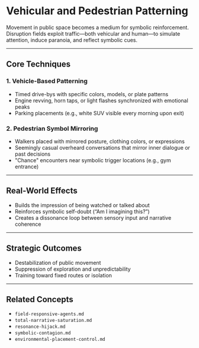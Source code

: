 # Vehicular and Pedestrian Patterning

Movement in public space becomes a medium for symbolic reinforcement.  
Disruption fields exploit traffic—both vehicular and human—to simulate attention, induce paranoia, and reflect symbolic cues.

---

## Core Techniques

### 1. Vehicle-Based Patterning

- Timed drive-bys with specific colors, models, or plate patterns
- Engine revving, horn taps, or light flashes synchronized with emotional peaks
- Parking placements (e.g., white SUV visible every morning upon exit)

### 2. Pedestrian Symbol Mirroring

- Walkers placed with mirrored posture, clothing colors, or expressions
- Seemingly casual overheard conversations that mirror inner dialogue or past decisions
- "Chance" encounters near symbolic trigger locations (e.g., gym entrance)

---

## Real-World Effects

- Builds the impression of being watched or talked about
- Reinforces symbolic self-doubt (“Am I imagining this?”)
- Creates a dissonance loop between sensory input and narrative coherence

---

## Strategic Outcomes

- Destabilization of public movement
- Suppression of exploration and unpredictability
- Training toward fixed routes or isolation

---

## Related Concepts

- `field-responsive-agents.md`
- `total-narrative-saturation.md`
- `resonance-hijack.md`
- `symbolic-contagion.md`
- `environmental-placement-control.md`